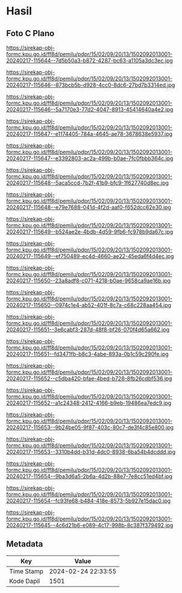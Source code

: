 # Hasil

## Foto C Plano

https://sirekap-obj-formc.kpu.go.id/ff8d/pemilu/pdpr/15/02/09/20/13/1502092013001-20240217-115644--7d5b50a3-b872-4287-bc63-a1105a3dc3ec.jpg

https://sirekap-obj-formc.kpu.go.id/ff8d/pemilu/pdpr/15/02/09/20/13/1502092013001-20240217-115646--873bcb5b-d928-4cc0-8dc6-27bd7b3314ed.jpg

https://sirekap-obj-formc.kpu.go.id/ff8d/pemilu/pdpr/15/02/09/20/13/1502092013001-20240217-115646--5a7170e3-77d2-4047-8913-45414640a4e2.jpg

https://sirekap-obj-formc.kpu.go.id/ff8d/pemilu/pdpr/15/02/09/20/13/1502092013001-20240217-115647--e1174405-784a-4645-ae78-3678638e5937.jpg

https://sirekap-obj-formc.kpu.go.id/ff8d/pemilu/pdpr/15/02/09/20/13/1502092013001-20240217-115647--e3392803-ac2a-499b-b0ae-7fc0fbbb364c.jpg

https://sirekap-obj-formc.kpu.go.id/ff8d/pemilu/pdpr/15/02/09/20/13/1502092013001-20240217-115648--5aca5ccd-7b2f-41b9-bfc9-1f627740d8ec.jpg

https://sirekap-obj-formc.kpu.go.id/ff8d/pemilu/pdpr/15/02/09/20/13/1502092013001-20240217-115648--e79e7688-041d-4f2d-aaf0-f652dcc62e30.jpg

https://sirekap-obj-formc.kpu.go.id/ff8d/pemilu/pdpr/15/02/09/20/13/1502092013001-20240217-115649--b524ae2e-4bdb-4d59-9fb6-fc978b9da67c.jpg

https://sirekap-obj-formc.kpu.go.id/ff8d/pemilu/pdpr/15/02/09/20/13/1502092013001-20240217-115649--ef750489-ec4d-4660-ae22-45eda6f4d4ec.jpg

https://sirekap-obj-formc.kpu.go.id/ff8d/pemilu/pdpr/15/02/09/20/13/1502092013001-20240217-115650--23a8adf8-c071-4218-b0ae-9658ca9ae16b.jpg

https://sirekap-obj-formc.kpu.go.id/ff8d/pemilu/pdpr/15/02/09/20/13/1502092013001-20240217-115650--0974c1e4-ab52-401f-8c7a-c68c228aa454.jpg

https://sirekap-obj-formc.kpu.go.id/ff8d/pemilu/pdpr/15/02/09/20/13/1502092013001-20240217-115651--3e6cabf3-287d-48f8-bf26-070f4d65a662.jpg

https://sirekap-obj-formc.kpu.go.id/ff8d/pemilu/pdpr/15/02/09/20/13/1502092013001-20240217-115651--fd3471fb-b8c3-4abe-893a-0b1c59c290fe.jpg

https://sirekap-obj-formc.kpu.go.id/ff8d/pemilu/pdpr/15/02/09/20/13/1502092013001-20240217-115652--c5dba420-bfae-4bed-b728-8fb26cdbf536.jpg

https://sirekap-obj-formc.kpu.go.id/ff8d/pemilu/pdpr/15/02/09/20/13/1502092013001-20240217-115652--a1c24348-2412-4166-b9eb-19486ea7edc9.jpg

https://sirekap-obj-formc.kpu.go.id/ff8d/pemilu/pdpr/15/02/09/20/13/1502092013001-20240217-115653--9b24be05-9f87-403c-80c7-de3f4c85e800.jpg

https://sirekap-obj-formc.kpu.go.id/ff8d/pemilu/pdpr/15/02/09/20/13/1502092013001-20240217-115653--3310b4dd-b31d-4dc0-8938-6ba54b4dcddd.jpg

https://sirekap-obj-formc.kpu.go.id/ff8d/pemilu/pdpr/15/02/09/20/13/1502092013001-20240217-115654--9ba3d6a5-2b6a-4d2b-88e7-7e8cc51ed4bf.jpg

https://sirekap-obj-formc.kpu.go.id/ff8d/pemilu/pdpr/15/02/09/20/13/1502092013001-20240217-115654--fc93fe68-b484-418e-8573-5b927e15dac0.jpg

https://sirekap-obj-formc.kpu.go.id/ff8d/pemilu/pdpr/15/02/09/20/13/1502092013001-20240217-115645--4c6d21b6-e089-4c17-998b-8c387f379492.jpg


## Metadata

| Key        | Value               |
| ---------- | ------------------- |
| Time Stamp | 2024-02-24 22:33:55 |
| Kode Dapil | 1501                |



